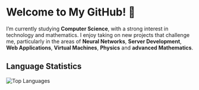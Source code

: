 # Welcome to My GitHub! 👋

I’m currently studying **Computer Science**, with a strong interest in technology and mathematics. I enjoy taking on new projects that challenge me, particularly in the areas of **Neural Networks**, **Server Development**, **Web Applications**, **Virtual Machines**, **Physics** and **advanced Mathematics**.

## Language Statistics
![Top Languages](https://github-readme-stats.vercel.app/api/top-langs/?username=JakubSchwenkbeck&hide=html&layout=compact&theme=dark)
